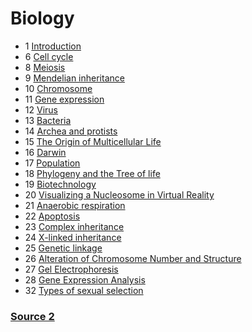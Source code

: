 ﻿# Biology

- 1 [Introduction](introduction)
- 6 [Cell cycle](cell-cycle)
- 8 [Meiosis](meiosis)
- 9 [Mendelian inheritance](mendelian-inheritance)
- 10 [Chromosome](chromosome)
- 11 [Gene expression](gene-expression)
- 12 [Virus](virus)
- 13 [Bacteria](bacteria)
- 14 [Archea and protists](archaea-and-protists)
- 15 [The Origin of Multicellular Life](origin-of-multicellular-life)
- 16 [Darwin](darwin)
- 17 [Population](population)
- 18 [Phylogeny and the Tree of life](tree-of-life)
- 19 [Biotechnology](biotechnology)
- 20 [Visualizing a Nucleosome in Virtual Reality](visualizing-nucleosome)
- 21 [Anaerobic respiration](anaerobic-respiration)
- 22 [Apoptosis](apoptosis)
- 23 [Complex inheritance](complex-inheritance)
- 24 [X-linked inheritance](x-linked-inheritance)
- 25 [Genetic linkage](genetic-linkage)
- 26 [Alteration of Chromosome Number and Structure](alteration-of-chromosome-number-structure)
- 27 [Gel Electrophoresis](gel-electrophoresis)
- 28 [Gene Expression Analysis](gene-expression-analysis)
- 32 [Types of sexual selection](types-of-sexual-selection)

### [Source 2](https://www.youtube.com/playlist?list=PLwL0Myd7Dk1F0iQPGrjehze3eDpco1eVz)